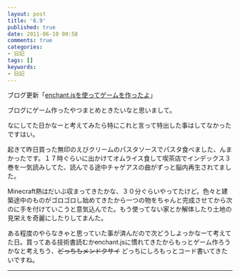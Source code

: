 ```yaml
---
layout: post
title: '6.9'
published: true
date: 2011-06-10 00:58
comments: true
categories:
- 日記
tags: []
keywords:
- 日記
---
```

ブログ更新「[enchant.jsを使ってゲームを作ったよ](http://d.hatena.ne.jp/soramugi/20110609/1307602774 "enchant.jsを使ってゲームを作ったよ")」

ブログにゲーム作ったやつまとめときたいなと思いまして。

なにしてた日かなーと考えてみたら特にこれと言って特出した事はしてなかったですはい。

起きて昨日買った無印のえびクリームのパスタソースでパスタ食べました、んまかったです。１７時ぐらいに出かけてオムライス食して喫茶店でインデックス３巻を一気読みしてた、読んでる途中チャゲアスの曲がずっと脳内再生されてました。

Minecraft熱はだいぶ収まってきたかな、３０分ぐらいやってたけど。色々と建築途中のものがゴロゴロし始めてきたから一つの物をちゃんと完成させてから次のに手を付けていこうと意気込んでた。もう使ってない家とか解体したり土地の見栄えを奇麗にしたりしてまんた。

ある程度のやらなきゃと思っていた事が済んだので次どうしよっかなーて考えてた日。買ってある技術書読むかenchant.jsに慣れてきたからもっとゲーム作ろうかなと考えちう、<del>どっちもメンドクサイ</del> どっちにしろもっとコード書いてきたいですね。

---

